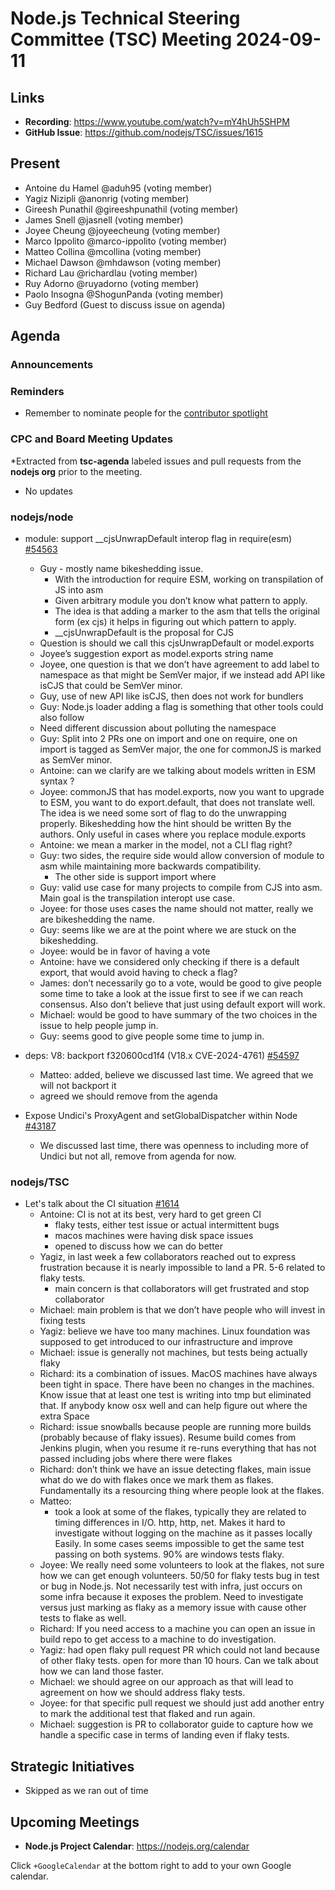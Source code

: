 # Node.js Technical Steering Committee (TSC) Meeting 2024-09-11

## Links

* **Recording**:  <https://www.youtube.com/watch?v=mY4hUh5SHPM>
* **GitHub Issue**: <https://github.com/nodejs/TSC/issues/1615>

## Present

* Antoine du Hamel @aduh95 (voting member)
* Yagiz Nizipli @anonrig (voting member)
* Gireesh Punathil @gireeshpunathil (voting member)
* James Snell @jasnell (voting member)
* Joyee Cheung @joyeecheung (voting member)
* Marco Ippolito @marco-ippolito (voting member)
* Matteo Collina @mcollina (voting member)
* Michael Dawson @mhdawson (voting member)
* Richard Lau @richardlau (voting member)
* Ruy Adorno @ruyadorno (voting member)
* Paolo Insogna @ShogunPanda (voting member)
* Guy Bedford (Guest to discuss issue on agenda)

## Agenda

### Announcements

### Reminders

* Remember to nominate people for the [contributor spotlight](https://github.com/nodejs/node/blob/main/doc/contributing/reconizing-contributors.md#bi-monthly-contributor-spotlight)

### CPC and Board Meeting Updates

*Extracted from **tsc-agenda** labeled issues and pull requests from the **nodejs org** prior to the meeting.

* No updates

### nodejs/node

* module: support __cjsUnwrapDefault interop flag in require(esm) [#54563](https://github.com/nodejs/node/pull/54563)
  * Guy - mostly name bikeshedding issue.
    * With the introduction for require ESM, working on transpilation of JS into asm
    * Given arbitrary module you don’t know what pattern to apply.
    * The idea is that adding a marker to the asm that tells the original form (ex cjs) it
      helps in figuring out which pattern to apply.
    * __cjsUnwrapDefault is the proposal for CJS
  * Question is should we call this cjsUnwrapDefault or model.exports
  * Joyee’s suggestion export as model.exports string name
  * Joyee, one question is that we don’t have agreement to add label to namespace as
    that might be SemVer major, if we instead add API like isCJS that could be SemVer
    minor.
  * Guy, use of new API like isCJS, then does not work for bundlers
  * Guy: Node.js loader adding a flag is something that other tools could also follow
  * Need different discussion about polluting the namespace
  * Guy: Split into 2 PRs one on import and one on require, one on import is tagged as
    SemVer major, the one for commonJS is marked as SemVer minor.
  * Antoine: can we clarify are we talking about models written in ESM syntax ?
  * Joyee: commonJS that has model.exports, now you want to upgrade to ESM, you want
    to do export.default, that does not translate well. The idea is we need some sort
    of flag to do the unwrapping properly. Bikeshedding how the hint should be written
    By the authors. Only useful in cases where you replace module.exports
  * Antoine: we mean a marker in the model, not a CLI flag right?
  * Guy: two sides, the require side would allow conversion of module to asm while
    maintaining more backwards compatibility.
    * The other side is support import where
  * Guy: valid use case for many projects to compile from CJS into asm. Main goal
    is the transpilation interopt use case.
  * Joyee: for those uses cases the name should not matter, really we are bikeshedding
    the name.
  * Guy: seems like we are at the point where we are stuck on the bikeshedding.
  * Joyee: would be in favor of having a vote
  * Antoine: have we considered only checking if there is a default export, that would
    avoid having to check a flag?
  * James: don’t necessarily go to a vote, would be good to give people some time to
    take a look at the issue first to see if we can reach consensus. Also don’t
    believe that just using default export will work.
  * Michael: would be good to have summary of the two choices in the issue to help
    people jump in.
  * Guy: seems good to give people some time to jump in.

* deps: V8: backport f320600cd1f4 (V18.x CVE-2024-4761) [#54597](https://github.com/nodejs/node/pull/54597)
  * Matteo: added, believe we discussed last time. We agreed that we will not backport it
  * agreed we should remove from the agenda

* Expose Undici's ProxyAgent and setGlobalDispatcher within Node [#43187](https://github.com/nodejs/node/issues/43187)
  * We discussed last time, there was openness to including more of Undici but not all, remove
    from agenda for now.

### nodejs/TSC

* Let's talk about the CI situation [#1614](https://github.com/nodejs/TSC/issues/1614)
  * Antoine: CI is not at its best, very hard to get green CI
    * flaky tests, either test issue or actual intermittent bugs
    * macos machines were having disk space issues
    * opened to discuss how we can do better
  * Yagiz, in last week a few collaborators reached out to express frustration because it is nearly
    impossible to land a PR. 5-6 related to flaky tests.
    * main concern is that collaborators will get frustrated and stop collaborator
  * Michael: main problem is that we don’t have people who will invest in fixing tests
  * Yagiz: believe we have too many machines. Linux foundation was supposed to get
    introduced to our infrastructure and improve
  * Michael: issue is generally not machines, but tests being actually flaky
  * Richard: its a combination of issues. MacOS machines have always been tight in space.
    There have been no changes in the machines. Know issue that at least one test is writing into
    tmp but eliminated that. If anybody know osx well and can help figure out where the extra
    Space
  * Richard: issue snowballs because people are running more builds (probably because of
    flaky issues). Resume build comes from Jenkins plugin, when you resume it re-runs
    everything that has not passed including jobs where there were flakes
  * Richard: don’t think we have an issue detecting flakes, main issue what do we do with flakes
    once we mark them as flakes. Fundamentally its a resourcing thing where people look at the
    flakes.
  * Matteo:
    * took a look at some of the flakes, typically they are related to timing differences in I/O. http,
      http, net. Makes it hard to investigate without logging on the machine as it passes locally
      Easily. In some cases seems impossible to get the same test passing on both systems. 90% are windows tests flaky.
  * Joyee: We really need some volunteers to look at the flakes, not sure how we can get enough volunteers. 50/50 for flaky
    tests bug in test or bug in Node.js. Not necessarily test with infra, just occurs on some infra because it exposes
    the problem. Need to investigate versus just marking as flaky as a memory issue with cause other tests to flake as well.
  * Richard: If you need access to a machine you can open an issue in build repo to get access
    to a machine to do investigation.
  * Yagiz: had open flaky pull request PR which could not land because of other flaky tests.
    open for more than 10 hours. Can we talk about how we can land those faster.
  * Michael: we should agree on our approach as that will lead to agreement on how we should
    address flaky tests.
  * Joyee: for that specific pull request we should just add another entry to mark the additional
    test that flaked and run again.
  * Michael: suggestion is PR to collaborator guide to capture how we handle a specific case in
    terms of landing even if flaky tests.

## Strategic Initiatives
* Skipped as we ran out of time

## Upcoming Meetings

* **Node.js Project Calendar**: <https://nodejs.org/calendar>

Click `+GoogleCalendar` at the bottom right to add to your own Google calendar.

